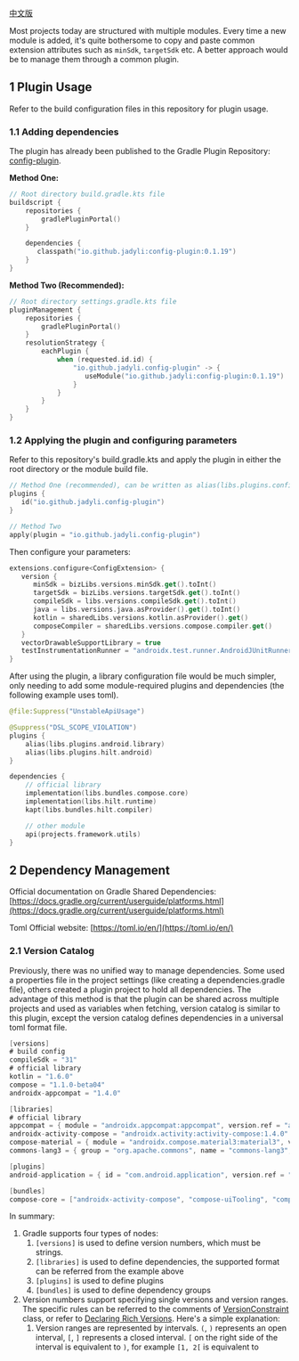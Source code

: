 [中文版](https://juejin.cn/post/7041958178682044447)

Most projects today are structured with multiple modules. Every time a new module is added, it's quite bothersome to copy and paste common extension attributes such as `minSdk`, `targetSdk` etc. A better approach would be to manage them through a common plugin.

## 1 Plugin Usage

Refer to the build configuration files in this repository for plugin usage.

### 1.1 Adding dependencies

The plugin has already been published to the Gradle Plugin Repository: [config-plugin](https://plugins.gradle.org/plugin/io.github.jadyli.config-plugin).

**Method One:**

```kotlin
// Root directory build.gradle.kts file
buildscript {
    repositories {
        gradlePluginPortal()
    }

    dependencies {
       classpath("io.github.jadyli:config-plugin:0.1.19")
    }
}
```

**Method Two (Recommended):**

```kotlin
// Root directory settings.gradle.kts file
pluginManagement {
    repositories {
        gradlePluginPortal()
    }
    resolutionStrategy {
        eachPlugin {
            when (requested.id.id) {
                "io.github.jadyli.config-plugin" -> {
                   useModule("io.github.jadyli:config-plugin:0.1.19")
                }
            }
        }
    }
}
```

### 1.2 Applying the plugin and configuring parameters

Refer to this repository's build.gradle.kts and apply the plugin in either the root directory or the module build file.

```kotlin
// Method One (recommended), can be written as alias(libs.plugins.config.plugin) with version catalog 
plugins {
   id("io.github.jadyli.config-plugin")
}

// Method Two
apply(plugin = "io.github.jadyli.config-plugin")
```

Then configure your parameters:

```kotlin
extensions.configure<ConfigExtension> {
   version {
      minSdk = bizLibs.versions.minSdk.get().toInt()
      targetSdk = bizLibs.versions.targetSdk.get().toInt()
      compileSdk = libs.versions.compileSdk.get().toInt()
      java = libs.versions.java.asProvider().get().toInt()
      kotlin = sharedLibs.versions.kotlin.asProvider().get()
      composeCompiler = sharedLibs.versions.compose.compiler.get()
   }
   vectorDrawableSupportLibrary = true
   testInstrumentationRunner = "androidx.test.runner.AndroidJUnitRunner"
}
```

After using the plugin, a library configuration file would be much simpler, only needing to add some module-required plugins and dependencies (the following example uses toml).

```kotlin
@file:Suppress("UnstableApiUsage")

@Suppress("DSL_SCOPE_VIOLATION")
plugins {
    alias(libs.plugins.android.library)
    alias(libs.plugins.hilt.android)
}

dependencies {
    // official library
    implementation(libs.bundles.compose.core)
    implementation(libs.hilt.runtime)
    kapt(libs.bundles.hilt.compiler)

    // other module
    api(projects.framework.utils)
}
```

## 2 Dependency Management

Official documentation on Gradle Shared Dependencies: [https://docs.gradle.org/current/userguide/platforms.html](https://docs.gradle.org/current/userguide/platforms.html)

Toml Official website: [https://toml.io/en/](https://toml.io/en/)

### 2.1 Version Catalog

Previously, there was no unified way to manage dependencies. Some used a properties file in the project settings (like creating a dependencies.gradle file), others created a plugin project to hold all dependencies. The advantage of this method is that the plugin can be shared across multiple projects and used as variables when fetching, version catalog is similar to this plugin, except the version catalog defines dependencies in a universal toml format file.

```kotlin
[versions]
# build config
compileSdk = "31"
# official library
kotlin = "1.6.0"
compose = "1.1.0-beta04"
androidx-appcompat = "1.4.0"

[libraries]
# official library
appcompat = { module = "androidx.appcompat:appcompat", version.ref = "androidx-appcompat" }
androidx-activity-compose = "androidx.activity:activity-compose:1.4.0"
compose-material = { module = "androidx.compose.material3:material3", version = "1.0.0-alpha02" }
commons-lang3 = { group = "org.apache.commons", name = "commons-lang3", version = { strictly = "[3.8, 4.0[", prefer="3.9" } }

[plugins]
android-application = { id = "com.android.application", version.ref = "android-plugin" }

[bundles]
compose-core = ["androidx-activity-compose", "compose-uiTooling", "compose-material"]
```

In summary:

1. Gradle supports four types of nodes:
   1. `[versions]` is used to define version numbers, which must be strings.
   2. `[libraries]` is used to define dependencies, the supported format can be referred from the example above
   3. `[plugins]` is used to define plugins
   4. `[bundles]` is used to define dependency groups
2. Version numbers support specifying single versions and version ranges. The specific rules can be referred to the comments of [VersionConstraint](https://docs.gradle.org/current/javadoc/org/gradle/api/artifacts/VersionConstraint.html) class, or refer to [Declaring Rich Versions](https://docs.gradle.org/current/userguide/rich_versions.html#rich-version-constraints). Here's a simple explanation:
   1. Version ranges are represented by intervals. `(`, `)` represents an open interval, `[`, `]` represents a closed interval. `[` on the right side of the interval is equivalent to `)`, for example `[1, 2[` is equivalent to
